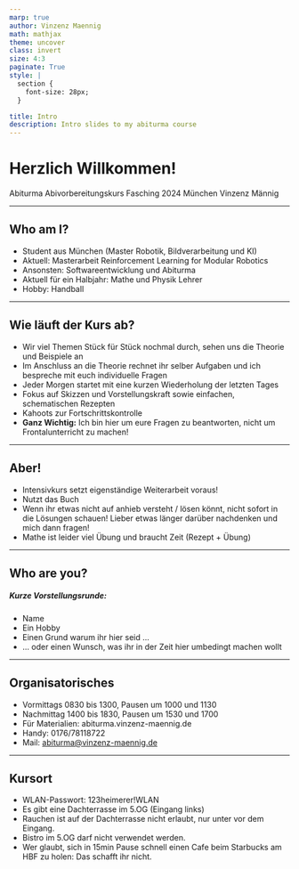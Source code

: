 ```yaml
---
marp: true
author: Vinzenz Maennig
math: mathjax
theme: uncover
class: invert
size: 4:3
paginate: True
style: |
  section {
    font-size: 28px;
  }

title: Intro
description: Intro slides to my abiturma course
---
```

[comment]: <> (<span style="color:blue">If you need more colors</span>)
[comment]: <> (<!--color: red-->)
[comment]: <> (use underscore to make a command local)
[comment]: <> (| Syntax | Description |
| ----------- | ----------- |
| Header | Title |
| Paragraph | Text |)

# Herzlich Willkommen!
Abiturma Abivorbereitungskurs
Fasching 2024 München
Vinzenz Männig

---
<!--header: Intro | Who am I?-->
<!--footer: Abiturma Abivorbereitungskurs | Fasching 2024 München | Vinzenz Männig-->

## Who am I?
- Student aus München (Master Robotik, Bildverarbeitung und KI)
- Aktuell: Masterarbeit Reinforcement Learning for Modular Robotics
- Ansonsten: Softwareentwicklung und Abiturma
- Aktuell für ein Halbjahr: Mathe und Physik Lehrer
- Hobby: Handball

---
<!--header: Intro | Wie läuft der Kurs ab?-->
## Wie läuft der Kurs ab?
- Wir viel Themen Stück für Stück nochmal durch, sehen uns die Theorie und Beispiele an
- Im Anschluss an die Theorie rechnet ihr selber Aufgaben und ich bespreche mit euch individuelle Fragen
- Jeder Morgen startet mit eine kurzen Wiederholung der letzten Tages
- Fokus auf Skizzen und Vorstellungskraft sowie einfachen, schematischen Rezepten
- Kahoots zur Fortschrittskontrolle
- **Ganz Wichtig:** Ich bin hier um eure Fragen zu beantworten, nicht um Frontalunterricht zu machen!

---
<!--header: Intro | Aber!-->
## Aber!
- Intensivkurs setzt eigenständige Weiterarbeit voraus!
- Nutzt das Buch
- Wenn ihr etwas nicht auf anhieb versteht / lösen könnt, nicht sofort in die Lösungen schauen! Lieber etwas länger darüber nachdenken und mich dann fragen!
- Mathe ist leider viel Übung und braucht Zeit (Rezept + Übung)

---
<!--header: Intro | Who are you?-->
## Who are you?
##### Kurze Vorstellungsrunde:
- Name
- Ein Hobby
- Einen Grund warum ihr hier seid ...
- ... oder einen Wunsch, was ihr in der Zeit hier umbedingt machen wollt

---
<!--header: Intro | Organisatorisches-->
## Organisatorisches
- Vormittags 0830 bis 1300, Pausen um 1000 und 1130
- Nachmittag 1400 bis 1830, Pausen um 1530 und 1700
- Für Materialien: abiturma.vinzenz-maennig.de
- Handy: 0176/78118722
- Mail: abiturma@vinzenz-maennig.de

---
<!--header: Intro | Kursort-->
## Kursort
- WLAN-Passwort: 123heimerer!WLAN
- Es gibt eine Dachterrasse im 5.OG (Eingang links)
- Rauchen ist auf der Dachterrasse nicht erlaubt, nur unter vor dem Eingang.
- Bistro im 5.OG darf nicht verwendet werden.
- Wer glaubt, sich in 15min Pause schnell einen Cafe beim Starbucks am HBF zu holen: Das schafft ihr nicht.